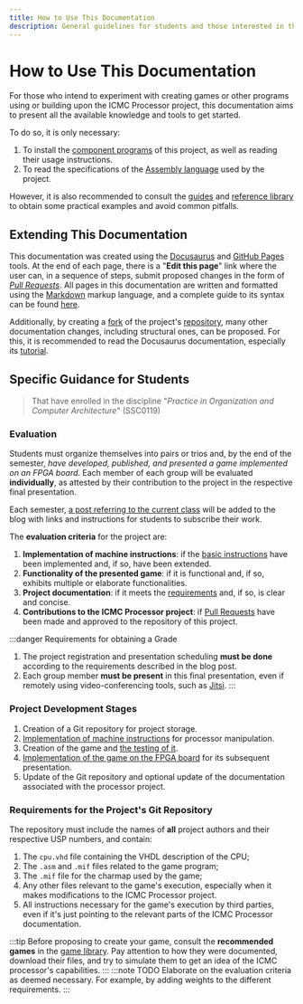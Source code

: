 ```yaml
---
title: How to Use This Documentation
description: General guidelines for students and those interested in the project
---
```

# How to Use This Documentation

For those who intend to experiment with creating games or other programs using or building upon the ICMC Processor project, this documentation aims to present all the available knowledge and tools to get started.

To do so, it is only necessary:
1. To install the [component programs](/en/docs/category/componentes) of this project, as well as reading their usage instructions.
2. To read the specifications of the [Assembly language](/en/docs/category/linguagem-assembly) used by the project.

However, it is also recommended to consult the [guides](/en/docs/category/guias) and [reference library](/en/docs/category/biblioteca) to obtain some practical examples and avoid common pitfalls.

## Extending This Documentation

This documentation was created using the [Docusaurus](https://docusaurus.io/) and [GitHub Pages](https://pages.github.com/) tools. At the end of each page, there is a "**Edit this page**" link where the user can, in a sequence of steps, submit proposed changes in the form of [*Pull Requests*](https://docs.github.com/en/pull-requests). All pages in this documentation are written and formatted using the [Markdown](https://www.markdownguide.org) markup language, and a complete guide to its syntax can be found [here](https://www.markdownguide.org/basic-syntax/).

Additionally, by creating a [fork](https://docs.github.com/en/pull-requests/collaborating-with-pull-requests/working-with-forks/fork-a-repo) of the project's [repository](https://github.com/de-abreu/Processador-ICMC), many other documentation changes, including structural ones, can be proposed. For this, it is recommended to read the Docusaurus documentation, especially its [tutorial](https://docusaurus.io/docs#fast-track).

## Specific Guidance for Students

> That have enrolled in the discipline "*Practice in Organization and Computer Architecture*" (SSC0119)

### Evaluation

Students must organize themselves into pairs or trios and, by the end of the semester, *have developed, published, and presented a game implemented on an FPGA board*. Each member of each group will be evaluated **individually**, as attested by their contribution to the project in the respective final presentation.

Each semester, [a post referring to the current class](/en/blog/tags/subscriptions) will be added to the blog with links and instructions for students to subscribe their work.

The **evaluation criteria** for the project are:

1. **Implementation of machine instructions**: if the [basic instructions](/en/docs/linguagem-assembly/instrucoes) have been implemented and, if so, have been extended.
2. **Functionality of the presented game**: if it is functional and, if so, exhibits multiple or elaborate functionalities.
3. **Project documentation**: if it meets the [requirements](#requirements-for-the-projects-git-repository) and, if so, is clear and concise.
4. **Contributions to the ICMC Processor project**: if [Pull Requests](https://github.com/de-abreu/Processador-ICMC/pulls) have been made and approved to the repository of this project.

:::danger Requirements for obtaining a Grade
1. The project registration and presentation scheduling **must be done** according to the requirements described in the blog post.
2. Each group member **must be present** in this final presentation, even if remotely using video-conferencing tools, such as [Jitsi](https://jitsi.org/).
:::

### Project Development Stages

1. Creation of a Git repository for project storage.
2. [Implementation of machine instructions](/en/docs/guias/criando-instrucoes) for processor manipulation.
3. Creation of the game and [the testing of it](/en/docs/guias/debugging).
4. [Implementation of the game on the FPGA board](/en/docs/guias/ajustes-finais) for its subsequent presentation.
5. Update of the Git repository and optional update of the documentation associated with the processor project.

### Requirements for the Project's Git Repository

The repository must include the names of **all** project authors and their respective USP numbers, and contain:

1. The `cpu.vhd` file containing the VHDL description of the CPU;
2. The `.asm` and `.mif` files related to the game program;
3. The `.mif` file for the charmap used by the game;
4. Any other files relevant to the game's execution, especially when it makes modifications to the ICMC Processor project.
5. All instructions necessary for the game's execution by third parties, even if it's just pointing to the relevant parts of the ICMC Processor documentation.

:::tip
Before proposing to create your game, consult the **recommended games** in the [game library](/en/docs/biblioteca/jogos). Pay attention to how they were documented, download their files, and try to simulate them to get an idea of the ICMC processor's capabilities.
:::
:::note TODO
Elaborate on the evaluation criteria as deemed necessary. For example, by adding weights to the different requirements.
:::
